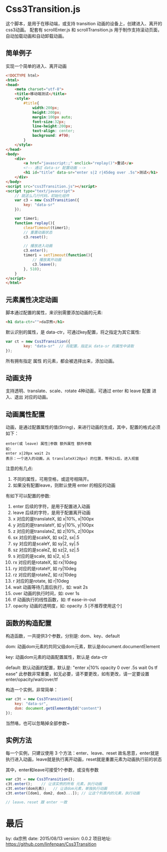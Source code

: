 # Css3Transition.js

这个脚本，是用于在移动端，或支持 transition 动画的设备上，创建进入、离开的css3动画。
配套有 scrollEnter.js 和 scrollTransition.js 用于制作支持滚动页面，自动加载动画和自动卸载动画。

## 简单例子

实现一个简单的进入、离开动画

``` html
<!DOCTYPE html>
<html>
<head>
    <meta charset="utf-8">
    <title>移动端测试</title>
    <style>
        #title{
            width:200px;
            height:200px;
            margin:100px auto;
            font-size:32px;
            line-height:200px;
            text-align: center;
            background: #f90;
        }
    </style>
</head>
<body>
    <div>
        <a href="javascript:;" onclick="replay()">重试</a>
        <!-- 通过 data-sr 配置动画 -->
        <h1 id="title" data-sr="enter s|2 r|45deg over .5s">测试</h1>
    </div>
</body>
<script src="css3Transition.js"></script>
<script type="text/javascript">
	// 就这么几行代码，初始化组件
    var c3 = new Css3Transition({
        key: "data-sr"
    });

    var timer1;
    function replay(){
        clearTimeout(timer1);
        // 重置动画状态
        c3.reset();

		// 播放进入动画
        c3.enter();
        timer1 = setTimeout(function(){
	        // 播放离开动画
            c3.leave();
        }, 510);
    }
</script>
</html>

```

## 元素属性决定动画

脚本通过配置的属性，来识别需要添加动画的元素:

``` html
<h1 data-ctr="">da宗熊</h1>
```
默认识别的属性，是 data-ctr，可通过key配置，将之指定为其它属性:

``` javascript
var ct = new Css3Transition({
		key: "data-sr"  // 将配置，指定从 data-sr 的属性中读取
});
```
所有拥有指定 属性 的元素，都会被选择出来，添加动画。

## 动画支持

支持透明、translate、scale、rotate 4种动画，可通过 enter 和 leave 配置 进入、退出 对应的动画。

## 动画属性配置

动画，是通过配置属性的值(String)，来进行动画的生成，其中，配置的格式必须如下：
``` text
enter(或 leave) 属性|参数 额外属性 额外参数
如:
enter x|20px wait 2s
表示：一个进入的动画，从 translateX(20px) 的位置，等待2s后，进入视窗
```
注意的有几点:

 1. 不同的属性，可用空格，或逗号相隔开。
 2. 如果没有配置leave，则默认使用 enter 的相反的动画

有如下可以配置的参数:

 1. enter 后续的字符，是用于配置进入动画
 2. leave 后续的字符，是用于配置离开动画
 3. x        对应的是translateX,   如 x|10%, x|100px
 4. y        对应的是translateY,   如 y|10%,  y|100px
 5. z        对应的是translateZ,   如 z|10%,  z|100px
 6. sx      对应的是scaleX,   如 sx|2,  sx|.5
 7. sy      对应的是scaleY,    如 sy|2,  sy|.5
 8. sz      对应的是scaleZ,    如 sz|2,  sz|.5
 9. s        对应的是scale,      如 s|2,   s|.5
 10. rx    对应的是rotateX,  如 rx|10deg
 11. ry    对应的是rotateY,  如 ry|10deg
 12. rz    对应的是rotateZ,  如 rz|10deg
 13. r    对应的是rotate,  如 r|10deg
 14. wait  动画等待几面后执行，如: wait 2s
 15. over 动画的执行时间，如: over 1s
 16. tf 动画执行的线性函数，如: tf ease-in-out
 17. opacity 动画的透明度，如: opacity .5 [不推荐使用这个]

## 函数的构造配置

构造函数，一共提供3个参数，分别是: dom、key、default

dom:
动画dom元素的共同父级dom元素，默认是document.documentElement

key:
动画dom元素的动画配置属性，默认是 data-ctr

default:
默认动画的配置，默认是: "enter x|10% opacity 0 over .5s wait 0s tf ease"
此参数非常重要，如无必要，请不要更改，如有更改，请一定要设置 enter/opacity/wait/over/tf

构造一个实例，非常简单：
``` javascript
var c3t = new Css3Transition({
	key: "data-sr",
	dom: document.getElementById("content")
});
```
当然咯，也可以忽略掉全部参数~

## 实例方法

每一个实例，只建议使用 3 个方法：enter、leave、reset
故名思意，enter就是执行进入动画，leave就是执行离开动画，reset就是重置元素为动画执行前的状态

其中，enter和leave可接受1个参数，或没有参数
``` javascript
var c3t = new Css3Transition();
c3t.enter();	// 让该实例的所有 元素，执行动画
c3t.enter(dom元素);	// 让该dom元素，单独执行动画
c3t.enter([dom1, dom2, dom3...]); // 让这个列表内的元素，执行动画

// leave、reset 跟 enter 一致
```


# 最后

by: da宗熊
date: 2015/08/13
version: 0.0.2
项目地址: https://github.com/linfenpan/Css3Transition
